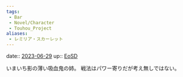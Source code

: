 ```yaml
---
tags:
 - Bar
 - Novel/Character
 - Touhou_Project
aliases:
 - レミリア・スカーレット
---
```


date:: [2023-06-29](Daily_Note/2023-06-29.md)
up:: [EoSD](../Bar/Novel/Touhou_Project/Embodiment_of_Scarlet_Devil.md)

いまいち影の薄い吸血鬼の姉。
戦法はパワー寄りだが考え無しではない。